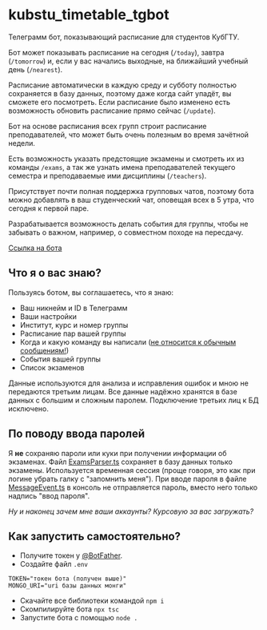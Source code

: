 # kubstu_timetable_tgbot
Телеграмм бот, показывающий расписание для студентов КубГТУ.

Бот может показывать расписание на сегодня (`/today`), завтра (`/tomorrow`) и, если у вас начались выходные, на ближайший учебный день (`/nearest`).

Расписание автоматически в каждую среду и субботу полностью сохраняется в базу данных, поэтому даже когда сайт упадёт, вы сможете его посмотреть. Если расписание было изменено есть возможность обновить расписание прямо сейчас (`/update`).

Бот на основе расписания всех групп строит расписание преподавателей, что может быть очень полезным во время зачётной недели.

Есть возможность указать предстоящие экзамены и смотреть их из команды `/exams`, а так же узнать имена преподавателей текущего семестра и преподаваемые ими дисциплины (`/teachers`).

Присутствует почти полная поддержка групповых чатов, поэтому бота можно добавлять в ваш студенческий чат, оповещая всех в 5 утра, что сегодня к первой паре. 

Разрабатывается возможность делать события для группы, чтобы не забывать о важном, например, о совместном походе на пересдачу.

[Ссылка на бота](https://t.me/kubstu_timetable_bot)

## Что я о вас знаю?

Пользуясь ботом, вы соглашаетесь, что я знаю:
- Ваш никнейм и ID в Телеграмм
- Ваши настройки
- Институт, курс и номер группы
- Расписание пар вашей группы
- Когда и какую команду вы написали (<a href="https://github.com/Elektroplayer/kubstu_timetable_tgbot/blob/master/src/events/MessageEvent.ts#L28-L32">не относится к обычным сообщениям!</a>)
- События вашей группы
- Список экзаменов

Данные используются для анализа и исправления ошибок и мною не передаются третьим лицам. Все данные надёжно хранятся в базе данных с большим и сложным паролем. Подключение третьих лиц к БД исключено.

## По поводу ввода паролей

Я **не** сохраняю пароли или куки при получении информации об экзаменах. Файл <a href="https://github.com/Elektroplayer/kubstu_timetable_tgbot/blob/master/src/structures/ExamsParser.ts">ExamsParser.ts</a> сохраняет в базу данных только экзамены. Используется временная сессия (проще говоря, это как при логине убрать галку с "запомнить меня"). При вводе пароля в файле <a href="https://github.com/Elektroplayer/kubstu_timetable_tgbot/blob/master/src/events/MessageEvent.ts">MessageEvent.ts</a> в консоль не отправляется пароль, вместо него только надпись "ввод пароля".

*Ну и наконец зачем мне ваши аккаунты? Курсовую за вас загружать?*

## Как запустить самостоятельно?

- Получите токен у [@BotFather](https://t.me/BotFather).
- Создайте файл `.env`
```
TOKEN="токен бота (получен выше)"
MONGO_URI="uri базы данных монги"
```

- Скачайте все библиотеки командой `npm i`
- Скомпилируйте бота `npx tsc`
- Запустите бота с помощью `node .`
